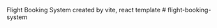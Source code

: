 Flight Booking System created by vite, react template
#   f l i g h t - b o o k i n g - s y s t e m  
 